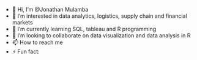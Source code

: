 - 👋 Hi, I’m @Jonathan Mulamba
- 👀 I’m interested in data analytics, logistics, supply chain and financial markets
- 🌱 I’m currently learning SQL, tableau and R programming
- 💞️ I’m looking to collaborate on data visualization and data analysis in R
- 📫 How to reach me 
- ⚡ Fun fact:

<!---
Jono-M007/Jono-M007 is a ✨ special ✨ repository because its `README.md` (this file) appears on your GitHub profile.
You can click the Preview link to take a look at your changes.
--->
